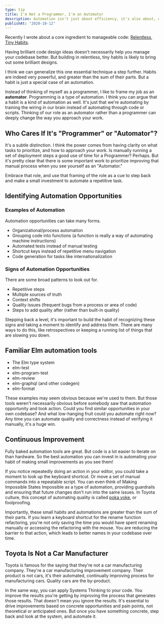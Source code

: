 ```yaml
---
type: tip
title: I'm Not a Programmer, I'm an Automator
description: Automation isn't just about efficiency, it's also about, quality, safety, and continuous improvement.
publishAt: "2020-10-12"
---
```


Recently I wrote about a core ingredient to manageable code: [Relentless, Tiny Habits](/tips/relentless-tiny-habits).

Having brilliant code design ideas doesn't necessarily help you manage your codebase better. But building in relentless, tiny habits is likely to bring out some brilliant designs.

I think we can generalize this one essential technique a step further. Habits are indeed very powerful, and greater than the sum of their parts. But a habit is just a special case of an automation.

Instead of thinking of myself as a programmer, I like to frame my job as an **automator**. Programming is a type of automation. I think you can argue that a habit is a kind of automation as well. It's just that we're automating by training the wiring in our brain instead of automating through code or scripts. Thinking of our role as an automator rather than a programmer can deeply change the way you approach your work.

## Who Cares If It's "Programmer" or "Automator"?

It's a subtle distinction. I think the power comes from having clarity on what tasks to prioritize, and how to approach your work. Is manually running a set of deployment steps a good use of time for a Programmer? Perhaps. But it's pretty clear that there is some important work to prioritize improving that manual process when you see yourself as an "Automator."

Embrace that role, and use that framing of the role as a cue to step back and make a small investment to automate a repetitive task.

## Identifying Automation Opportunities

### Examples of Automation

Automation opportunities can take many forms.

- Organizational/process automation
- Grouping code into functions (a function is really a way of automating machine instructions)
- Automated tests instead of manual testing
- Shortcut keys instead of repetitive menu navigation
- Code generation for tasks like internationalization

### Signs of Automation Opportunities

There are some broad patterns to look out for.

- Repetitive steps
- Multiple sources of truth
- Context shifts
- Quality issues (frequent bugs from a process or area of code)
- Steps to add quality after (rather than built-in quality)

Stepping back a level, it's important to build the habit of recognizing these signs and taking a moment to identify and address them. There are many ways to do this, like retrospectives or keeping a running list of things that are slowing you down.

## Familiar Elm automation tools

- The Elm type system
- elm-test
- elm-program-test
- elm-review
- elm-graphql (and other codegen)
- elm-format

These examples may seem obvious because we're used to them. But those tools weren't necessarily obvious before somebody saw that automation opportunity and took action. Could you find similar opportunities in your own codebase? And what low-hanging fruit could you automate right now? Any time you can automate quality and correctness instead of verifying it manually, it's a huge win.

## Continuous Improvement

Fully baked automation tools are great. But code is a lot easier to iterate on than hardware. So the best automation you can invest in is automating your habit of making small improvements as you see them!

If you notice repeatedly doing an action in your editor, you could take a moment to look up the keyboard shortcut. Or move a set of manual commands into a repeatable script. You can even think of Making Impossible States Impossible as a type of automation, providing guardrails and ensuring that future changes don't run into the same issues. In Toyota culture, this concept of automating quality is called [poka yoke](https://kanbanize.com/lean-management/improvement/what-is-poka-yoke), or foolproofing.

Importantly, these small habits and automations are greater than the sum of their parts. If you learn a keyboard shortcut for the rename function refactoring, you're not only saving the time you would have spent renaming manually or accessing the refactoring with the mouse. You are reducing the barrier to that action, which leads to better names in your codebase over time.

## Toyota Is Not a Car Manufacturer

Toyota is famous for the saying that they're not a car manufacturing company. They're a car manufacturing improvement company. Their product is not cars, it's their automated, continually improving process for manufacturing cars. Quality cars are the by-product.

In the same way, you can apply Systems Thinking to your code. You improve the results you're getting by improving the process that generates those results. That doesn't mean you ignore the results. It's essential to drive improvements based on concrete opportunities and pain points, not theoretical or anticipated ones. But once you have something concrete, step back and look at the system, and automate it.

[//begin]: # "Autogenerated link references for markdown compatibility"
[relentless-tiny-habits]: relentless-tiny-habits "relentless-tiny-habits"
[built-in quality]: ../glossary/built-in-quality "built-in-quality"
[//end]: # "Autogenerated link references"
